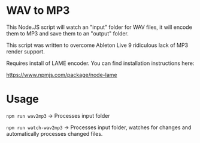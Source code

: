# WAV to MP3
This Node.JS script will watch an "input" folder for WAV files, it will encode them to MP3 and save them to an "output" folder.

This script was written to overcome Ableton Live 9 ridiculous lack of MP3 render support.

Requires install of LAME encoder. You can find installation instructions here:

https://www.npmjs.com/package/node-lame

# Usage

`npm run wav2mp3` -> Processes input folder

`npm run watch-wav2mp3` -> Processes input folder, watches for changes and automatically processes changed files.
